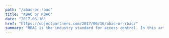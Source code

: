 ```yaml
---
path: "/abac-or-rbac"
title: "ABAC or RBAC"
date: "2017-06-16"
href: "https://objectpartners.com/2017/06/16/abac-or-rbac/"
summary: "RBAC is the industry standard for access control. In this article, see why ABAC might actually be a better fit for your organization."
---
```

